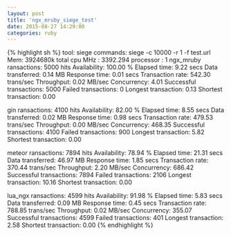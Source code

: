 ```yaml
---
layout: post
title: 'ngx_mruby_siege_test'
date: 2015-08-27 14:29:00
categories: ruby
---
```

{% highlight sh %}
tool: siege
commands: siege -c 10000 -r 1 -f test.url
Mem:   3924680k total
cpu MHz   : 3392.294
processor : 1
ngx_mruby
ransactions:            5000 hits
Availability:         100.00 %
Elapsed time:           9.22 secs
Data transferred:         0.14 MB
Response time:            0.01 secs
Transaction rate:       542.30 trans/sec
Throughput:           0.02 MB/sec
Concurrency:            4.01
Successful transactions:        5000
Failed transactions:             0
Longest transaction:          0.13
Shortest transaction:         0.00

gin
ransactions:            4100 hits
Availability:          82.00 %
Elapsed time:           8.55 secs
Data transferred:         0.02 MB
Response time:            0.98 secs
Transaction rate:       479.53 trans/sec
Throughput:           0.00 MB/sec
Concurrency:          468.35
Successful transactions:        4100
Failed transactions:           900
Longest transaction:          5.82
Shortest transaction:         0.00

meteor
ransactions:            7894 hits
Availability:          78.94 %
Elapsed time:          21.31 secs
Data transferred:        46.97 MB
Response time:            1.85 secs
Transaction rate:       370.44 trans/sec
Throughput:           2.20 MB/sec
Concurrency:          686.42
Successful transactions:        7894
Failed transactions:          2106
Longest transaction:         10.16
Shortest transaction:         0.00

lua_ngx
ransactions:            4599 hits
Availability:          91.98 %
Elapsed time:           5.83 secs
Data transferred:         0.09 MB
Response time:            0.45 secs
Transaction rate:       788.85 trans/sec
Throughput:           0.02 MB/sec
Concurrency:          355.07
Successful transactions:        4599
Failed transactions:           401
Longest transaction:          2.58
Shortest transaction:         0.00
{% endhighlight %}

